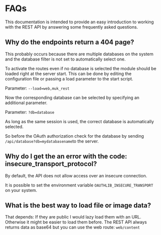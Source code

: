 # FAQs

This documentation is intended to provide an easy introduction to working with the REST API
by answering some frequently asked questions.

## Why do the endpoints return a 404 page?

This probably occurs because there are multiple databases on the system and the database
filter is not set to automatically select one.

To activate the routes even if no database is selected the module should be loaded right
at the server start. This can be done by editing the configuration file or passing a load
parameter to the start script.

Parameter: `--load=web,muk_rest`

Now the corresponding database can be selected by specifying an additional parameter.

Parameter: `?db=database`

As long as the same session is used, the correct database is automatically selected.

So before the OAuth authorization check for the database by sending `/api/database?db=mydatabasename`to the server.

## Why do I get the an error with the code: insecure_transport_protocol?

By default, the API does not allow access over an insecure connection.

It is possible to set the environment variable `OAUTHLIB_INSECURE_TRANSPORT` on your system.

## What is the best way to load file or image data?

That depends: If they are public I would lazy load them with an URL. Otherwise it might be
easier to load them before. The REST API always returns data as base64 but you can use the
web route: `web/content`
